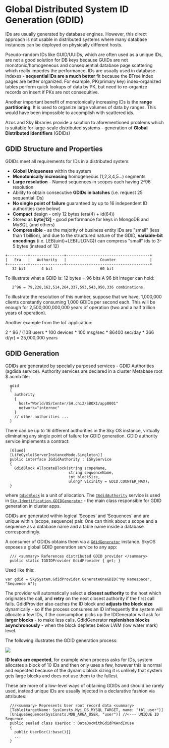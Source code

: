 # Global Distributed System ID Generation (GDID)

IDs are usually generated by database engines. However, this direct approach is not usable in
distributed systems where many database instances can be deployed on physically different hosts.

Pseudo-random IDs like GUID/UUIDs, which are often used as a unique IDs, are not a good solution
for DB keys because GUIDs are not monotonic/homogeneous and consequential database page scattering
which really impedes the performance. IDs are usually used in database indexes - 
**sequential IDs are a much better** fit because the BTree index pages are better organized. 
For example, PK(primary key) index-organized tables perform  quick lookups of data by PK, but need
 to re-organize records on insert if PKs are not consequitive.

Another important benefit of monotonically increasing IDs is the **range partitioning**. It is used 
to organize large volumes of data by ranges. This would have been impossible to accomplish with scattered ids.

Azos and Sky libraries provide a solution to aforementioned problems which is suitable for large-scale
distributed systems - generation of **Global Distributed Identifiers** (GDIDs)

## GDID Structure and Properties 

GDIDs meet all requirements for IDs in a distributed system: 

* **Global Uniqueness** within the system
* **Monotonically increasing** homogeneous (1,2,3,4,5…) segments
* **Large resolution** - Named sequences in scopes each having 2^96 resolution
* Ability to obtain consecutive **GDIDs in batches** (i.e. request 25 sequential IDs)
* **No single point of failure** guaranteed by up to 16 independent ID authorities (see below)
* **Compact** design - only 12 bytes (era(4) + id(64))
* Stored as **byte[12]** - good performance for keys in MongoDB and MySQL (and others)
* **Compressible** - as the majority of business entity IDs are "small" (less than 1 billion), and due to the structured nature of the GDID, **variable-bit encodings** (i.e. LEB(uint)+LEB(ULONG)) can compress "small" ids to 3-5 bytes (instead of 12) 

```CSharp
+---------+---------------+-------------------------------------+
|   Era   |   Authority   |               Counter               |
+---------+---------------+-------------------------------------+
   32 bit       4 bit                     60 bit
```

To illustrate what a GDID is: 12 bytes = 96 bits
A 96 bit integer can hold:

       2^96 = 79,228,162,514,264,337,593,543,950,336 combinations.

To illustrate the resolution of this number, suppose that we have, 1,000,000 clients constantly consuming 1,000 GDIDs per second each. This will be enough for 2,500,000,000,000 years of operation (two and a half trillion years of operation).

Another example from the IoT application:

2 ^ 96 / (10B users * 100 devices * 100 msg/sec * 86400 sec/day * 366 d/yr) = 25,000,000 years 

## GDID Generation
GDIDs are generated by specially purposed services - GDID Authorities (agdida service). Authority services are declared in a cluster Metabase root $.acmb file: 

```CSharp
  gdid
  {
    authority
    {
      host="World/US/Center/SH.chi2/SBOX1/app0001"
      network="internoc"
    }
    // other authorities ...
  }
```

There can be up to 16 different authorities in the Sky OS instance, virtually eliminating any single point of failure for GDID generation. GDID authority service implements a contract: 

```CSharp
  [Glued]
  [LifeCycle(ServerInstanceMode.Singleton)]
  public interface IGdidAuthority : ISkyService
  {
    GdidBlock AllocateBlock(string scopeName, 
                            string sequenceName, 
                            int blockSize,
                            ulong? vicinity = GDID.COUNTER_MAX);
  }
```

where [`GdidBlock`](../Contracts/IGdidAuthority.cs#L36) is a unit of allocation. The [`IGdidAuthority`](../Contracts/IGdidAuthority.cs) service is used in [`Sky.Identification.GDIDGenerator`](GDIDGenerator.cs) - the main class responsible for GDID generation in cluster apps.

GDIDs are generated within logical ‘Scopes’ and ‘Sequences’ and are unique within (scope, sequence) pair. One can think about a scope and a sequence as a database name and a table name inside a database correspondingly.

A consumer of GDIDs obtains them via a [`GdidGenerator`](GdidGenerator.cs) instance. SkyOS exposes a global GDID generation service to any app: 

```CSharp
  /// <summary> References distributed GDID provider </summary>
  public static IGDIDProvider GdidProvider { get; }
```

Used like this: 
```CSharp
var gdid = SkySystem.GdidProvider.GenerateOneGDID("My Namespace", "Sequence A");
```

The provider will automatically select a **closest authority** to the host which originates the call, and **retry** on the next
closest authority if the first call fails. GdidProvider also caches the ID block and **adjusts the block size** dynamically - 
so if the process consumes an ID infrequently the system will allocate a few IDs, if the consumption picks up the IDGenerator 
will ask for **larger blocks** - to make less calls. GdidGenerator **replenishes blocks asynchronously** - when the block depletes
below LWM (low water mark) level. 

The following illustrates the GDID generation process: 

<img src="/doc/img/agdida.svg">

**ID leaks are expected**, for example when process asks for IDs, system allocates a block of 10 IDs and then only uses a few,
however this is normal and expected because of the dynamic block sizing it is unlikely that system gets large blocks and does not
use them to the fullest.

These are more of a low-level ways of obtaining GDIDs and should be rarely used, instead unique IDs are usually injected in a declarative
fashion via attributes: 

```CSharp
  ///<summary> Represents User root record data <summary>
  [Table(targetName: SysConsts.Myi_DS_MYSQL_TARGET, name: "tbl_user")]
  [UniqueSequence(SysConsts.MDB_AREA_USER, "user")] //<--- UNIQUE ID Sequence
  public sealed class UserDoc : DataDocWithGdidPKAndInUse
  {
    public UserDoc():base(){}
    ...
  }
```

